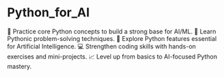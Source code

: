 # Python_for_AI
🚀 Practice core Python concepts to build a strong base for AI/ML.
🐍 Learn Pythonic problem-solving techniques.
🧠 Explore Python features essential for Artificial Intelligence.
💻 Strengthen coding skills with hands-on exercises and mini-projects.
📈 Level up from basics to AI-focused Python mastery.
